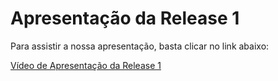 # Apresentação da Release 1

Para assistir a nossa apresentação, basta clicar no link abaixo:

[Vídeo de Apresentação da Release 1](https://www.youtube.com/watch?v=kaW-NJUS86E&feature=youtu.be)
